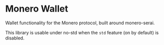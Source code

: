 # Monero Wallet

Wallet functionality for the Monero protocol, built around monero-serai.

This library is usable under no-std when the `std` feature (on by default) is
disabled.
